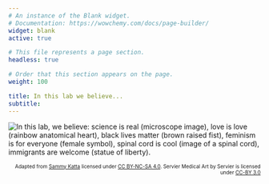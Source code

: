 ```yaml
---
# An instance of the Blank widget.
# Documentation: https://wowchemy.com/docs/page-builder/
widget: blank
active: true

# This file represents a page section.
headless: true

# Order that this section appears on the page.
weight: 100

title: In this lab we believe...
subtitle:
---
```

![In this lab, we believe: science is real (microscope image), love is love (rainbow anatomical heart), black lives matter (brown raised fist), feminism is for everyone (female symbol), spinal cord is cool (image of a spinal cord), immigrants are welcome (statue of liberty).](/media/LabPosterRemix-dark.png)
<div align='right'><font size=1>Adapted from <a href="https://sammykatta.com/diversity">Sammy Katta</a> licensed under <a href="https://creativecommons.org/licenses/by-nc-sa/4.0/">CC BY-NC-SA 4.0</a>. Servier Medical Art by Servier is licensed under <a href="https://creativecommons.org/licenses/by/3.0/">CC-BY 3.0</a></font></div>